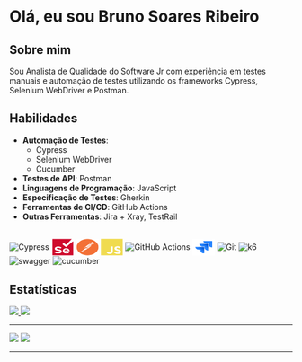 # Olá, eu sou Bruno Soares Ribeiro

## Sobre mim
Sou Analista de Qualidade do Software Jr com experiência em testes manuais e automação de testes utilizando os frameworks Cypress, Selenium WebDriver e Postman.

## Habilidades
- **Automação de Testes**:
  - Cypress
  - Selenium WebDriver
  - Cucumber
- **Testes de API**: Postman
- **Linguagens de Programação**: JavaScript
- **Especificação de Testes**: Gherkin 
- **Ferramentas de CI/CD**: GitHub Actions
- **Outras Ferramentas**: Jira + Xray, TestRail
  
<div style="display: inline_block"><br>
  <img align="center" alt="Cypress" height="30" width="40" src="https://cdn.jsdelivr.net/gh/devicons/devicon@latest/icons/cypressio/cypressio-original.svg">
  <img align="center" alt="Selenium" height="30" width="40" src="https://raw.githubusercontent.com/devicons/devicon/master/icons/selenium/selenium-original.svg">
  <img align="center" alt="Postman" height="30" width="40" src="https://raw.githubusercontent.com/devicons/devicon/master/icons/postman/postman-original.svg">
  <img align="center" alt="JavaScript" height="30" width="40" src="https://raw.githubusercontent.com/devicons/devicon/master/icons/javascript/javascript-plain.svg">
  <img align="center" alt="GitHub Actions" height="30" width="40" src="https://cdn.jsdelivr.net/gh/devicons/devicon@latest/icons/githubactions/githubactions-original.svg" />
  <img align="center" alt="Jira" height="30" width="40" src="https://raw.githubusercontent.com/devicons/devicon/master/icons/jira/jira-original.svg">
  <img align="center" alt="Git" height="30" width="40" src="https://cdn.jsdelivr.net/gh/devicons/devicon@latest/icons/git/git-original.svg" />
  <img align="center" alt="k6" height="30" width="40" src="https://cdn.jsdelivr.net/gh/devicons/devicon@latest/icons/k6/k6-original.svg" />
  <img align="center" alt="swagger" height="30" width="40" src="https://cdn.jsdelivr.net/gh/devicons/devicon@latest/icons/swagger/swagger-original.svg" />
  <img align="center" alt="cucumber" height="30" width="40" src="https://cdn.jsdelivr.net/gh/devicons/devicon@latest/icons/cucumber/cucumber-plain.svg" />          
</div>

## Estatísticas
<div>
<a href="https://github.com/brunosrd">
<img loading="lazy" height="180em" src="https://github-readme-stats.vercel.app/api/top-langs/?username=brunosrd&layout=compact&langs_count=7&theme=dracula"/>
<img loading="lazy" height="180em" src="https://github-readme-stats.vercel.app/api?username=brunosrd&show_icons=true&theme=dracula&include_all_commits=true&count_private=true"/>
</div>
  
---

<div> 
  <a href="https://instagram.com/brunosrib" target="_blank"><img src="https://img.shields.io/badge/-Instagram-%23E4405F?style=for-the-badge&logo=instagram&logoColor=white" target="_blank"></a>
  <a href="https://www.linkedin.com/in/bruno-soares-ribeiro-937270283" target="_blank"><img src="https://img.shields.io/badge/-LinkedIn-%230077B5?style=for-the-badge&logo=linkedin&logoColor=white" target="_blank"></a> 
</div>

---   
          
